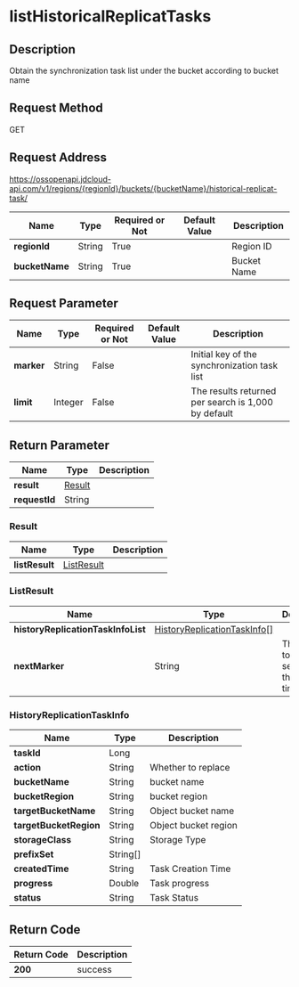 # listHistoricalReplicatTasks


## Description
Obtain the synchronization task list under the bucket according to bucket name

## Request Method
GET

## Request Address
https://ossopenapi.jdcloud-api.com/v1/regions/{regionId}/buckets/{bucketName}/historical-replicat-task/

|Name|Type|Required or Not|Default Value|Description|
|---|---|---|---|---|
|**regionId**|String|True| |Region ID|
|**bucketName**|String|True| |Bucket Name|

## Request Parameter
|Name|Type|Required or Not|Default Value|Description|
|---|---|---|---|---|
|**marker**|String|False| |Initial key of the synchronization task list|
|**limit**|Integer|False| |The results returned per search is 1,000 by default|


## Return Parameter
|Name|Type|Description|
|---|---|---|
|**result**|[Result](listhistoricalreplicattasks#result)| |
|**requestId**|String| |

### <div id="result">Result</div>
|Name|Type|Description|
|---|---|---|
|**listResult**|[ListResult](listhistoricalreplicattasks#listresult)| |
### <div id="listresult">ListResult</div>
|Name|Type|Description|
|---|---|---|
|**historyReplicationTaskInfoList**|[HistoryReplicationTaskInfo[]](listhistoricalreplicattasks#historyreplicationtaskinfo)| |
|**nextMarker**|String|The object to be searched the next time|
### <div id="historyreplicationtaskinfo">HistoryReplicationTaskInfo</div>
|Name|Type|Description|
|---|---|---|
|**taskId**|Long| |
|**action**|String|Whether to replace|
|**bucketName**|String|bucket name|
|**bucketRegion**|String|bucket region|
|**targetBucketName**|String|Object bucket name|
|**targetBucketRegion**|String|Object bucket region|
|**storageClass**|String|Storage Type|
|**prefixSet**|String[]| |
|**createdTime**|String|Task Creation Time|
|**progress**|Double|Task progress|
|**status**|String|Task Status|

## Return Code
|Return Code|Description|
|---|---|
|**200**|success|
